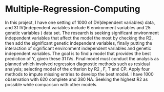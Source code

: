 # Multiple-Regression-Computing

In this project, I have one setting of 1000 of DV(dependent variables) data, and 31 IV(independent variables include 6 environment variables and 25 genetic variables ) data set. The research is seeking significant environment independent variables that affect the model the most by checking the R2, then add the significant genetic independent variables, finally putting the interaction of significant environment independent variables and genetic independent variables. The goal is to find a model that provides the best prediction of Y, given these 31 IVs. 
Final model must conduct the analysis as planned which involved regression diagnostic methods such as residual analysis; selecting model of the criterion by R2 , F, T and CP. Apply four methods to impute missing entries to develop the best model. I have 1000 observation with 620 complete and 380 NA. Seeking the highest R2 as possible while comparison with other models. 
